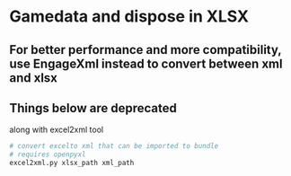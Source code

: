 # Gamedata and dispose in XLSX

## For better performance and more compatibility, use EngageXml instead to convert between xml and xlsx

## Things below are deprecated
along with excel2xml tool

```python
# convert excelto xml that can be imported to bundle
# requires openpyxl
excel2xml.py xlsx_path xml_path 
```

